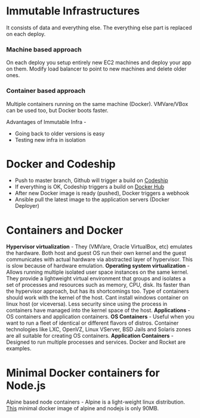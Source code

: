 # Immutable Infrastructures

It consists of data and everything else. The everything else part is replaced on each deploy. 
### Machine based approach
On each deploy you setup entirely new EC2 machines and deploy your app on them. Modify load balancer to point to new machines and delete older ones.
### Container based approach
Multiple containers running on the same machine (Docker). VMVare/VBox can be used too, but Docker boots faster.

Advantages of Immutable Infra -
- Going back to older versions is easy
- Testing new infra in isolation

# Docker and Codeship
- Push to master branch, Github will trigger a build on [Codeship](http://codeship.com/)
- If everything is OK, Codeship triggers a build on [Docker Hub](https://hub.docker.com/)
- After new Docker image is ready (pushed), Docker triggers a webhook
- Ansible pull the latest image to the application servers (Docker Deployer)

# Containers and Docker

**Hypervisor virtualization** - They (VMVare, Oracle VirtualBox, etc) emulates the hardware. Both host and guest OS run their own kernel and the guest communicates with actual hardware via abstracted layer of hypervisor. This is slow because of hardware emulation.
**Operating system virtualization** - Allows running multiple isolated user space instances on the same kernel. They provide a lightweight virtual environment that groups and isolates a set of processes and resources such as memory, CPU, disk. Its faster than the hypervisor approach, but has its shortcomings too. Type of containers should work with the kernel of the host. Cant install windows container on linux host (or viceversa). Less security since using the process in containers have managed into the kernel space of the host.
**Applications** - OS containers and application containers.
**OS Containers** - Useful when you want to run a fleet of identical or different flavors of distros. Container technologies like LXC, OpenVZ, Linux VServer, BSD Jails and Solaris zones are all suitable for creating OS containers.
**Application Containers** - Designed to run multiple processes and services. Docker and Rocket are examples.

# Minimal Docker containers for Node.js
Alpine based node containers - Alpine is a light-weight linux distribution. [This](https://hub.docker.com/r/risingstack/alpine/tags/) minimal docker image of alpine and nodejs is only 90MB.